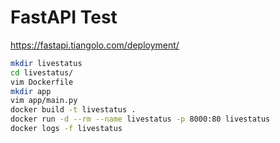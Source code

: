 
# FastAPI Test

<https://fastapi.tiangolo.com/deployment/>

```bash
mkdir livestatus
cd livestatus/
vim Dockerfile
mkdir app
vim app/main.py
docker build -t livestatus .
docker run -d --rm --name livestatus -p 8000:80 livestatus
docker logs -f livestatus
```


